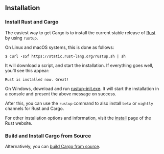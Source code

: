 ## Installation

### Install Rust and Cargo

The easiest way to get Cargo is to install the current stable release of [Rust]
by using `rustup`.

On Linux and macOS systems, this is done as follows:

```console
$ curl -sSf https://static.rust-lang.org/rustup.sh | sh
```

It will download a script, and start the installation. If everything goes well,
you’ll see this appear:

```console
Rust is installed now. Great! 
```

On Windows, download and run [rustup-init.exe]. It will start the installation
in a console and present the above message on success.

After this, you can use the `rustup` command to also install `beta` or `nightly`
channels for Rust and Cargo.

For other installation options and information, visit the
[install][install-rust] page of the Rust website.

### Build and Install Cargo from Source

Alternatively, you can [build Cargo from source][compiling-from-source].

[rust]: https://www.rust-lang.org/
[rustup-init.exe]: https://win.rustup.rs/
[install-rust]: https://www.rust-lang.org/install.html
[compiling-from-source]: https://github.com/rust-lang/cargo#compiling-from-source
